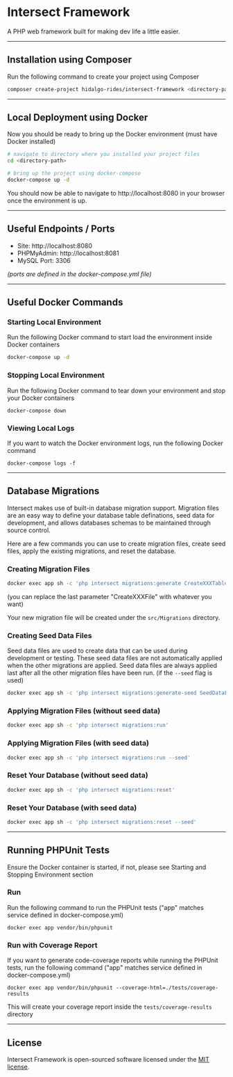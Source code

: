 # Intersect Framework
A PHP web framework built for making dev life a little easier.

---
## Installation using Composer
Run the following command to create your project using Composer
```bash
composer create-project hidalgo-rides/intersect-framework <directory-path>
```

---
## Local Deployment using Docker
Now you should be ready to bring up the Docker environment (must have Docker installed)  
```bash
# navigate to directory where you installed your project files
cd <directory-path>

# bring up the project using docker-compose
docker-compose up -d
```
You should now be able to navigate to http://localhost:8080 in your browser once the environment is up.

---
## Useful Endpoints / Ports
- Site: http://localhost:8080
- PHPMyAdmin: http://localhost:8081
- MySQL Port: 3306

*(ports are defined in the docker-compose.yml file)*

---
## Useful Docker Commands
### Starting Local Environment
Run the following Docker command to start load the environment inside Docker containers
```bash
docker-compose up -d
```

### Stopping Local Environment
Run the following Docker command to tear down your environment and stop your Docker containers
```
docker-compose down
```

### Viewing Local Logs
If you want to watch the Docker environment logs, run the following Docker command
```
docker-compose logs -f
```

---
## Database Migrations
Intersect makes use of built-in database migration support. Migration files are an easy way to define your database table definations, seed data for development, and allows databases schemas to be maintained through source control.

Here are a few commands you can use to create migration files, create seed files, apply the existing migrations, and reset the database.

### Creating Migration Files
```bash
docker exec app sh -c 'php intersect migrations:generate CreateXXXTable'
```

(you can replace the last parameter "CreateXXXFile" with whatever you want)

Your new migration file will be created under the `src/Migrations` directory.


### Creating Seed Data Files
Seed data files are used to create data that can be used during development or testing. These seed data files are not automatically applied when the other migrations are applied. Seed data files are always applied last after all the other migration files have been run. (if the `--seed` flag is used)

```bash
docker exec app sh -c 'php intersect migrations:generate-seed SeedDataFile'
```

### Applying Migration Files (without seed data)
```bash
docker exec app sh -c 'php intersect migrations:run'
```

### Applying Migration Files (with seed data)
```bash
docker exec app sh -c 'php intersect migrations:run --seed'
```

### Reset Your Database (without seed data)
```bash
docker exec app sh -c 'php intersect migrations:reset'
```

### Reset Your Database (with seed data)
```bash
docker exec app sh -c 'php intersect migrations:reset --seed'
```

---
## Running PHPUnit Tests
Ensure the Docker container is started, if not, please see Starting and Stopping Environment section

### Run
Run the following command to run the PHPUnit tests ("app" matches service defined in docker-compose.yml)
```
docker exec app vendor/bin/phpunit
```

### Run with Coverage Report
If you want to generate code-coverage reports while running the PHPUnit tests, run the following command ("app" matches service defined in docker-compose.yml)
```
docker exec app vendor/bin/phpunit --coverage-html=./tests/coverage-results
```
This will create your coverage report inside the `tests/coverage-results` directory


---
## License
Intersect Framework is open-sourced software licensed under the [MIT license](https://opensource.org/licenses/MIT).